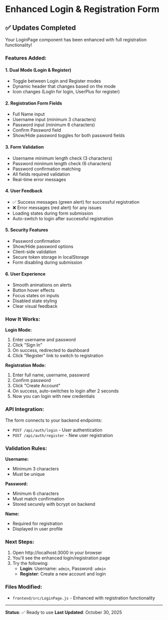 # Enhanced Login & Registration Form

## ✅ Updates Completed

Your LoginPage component has been enhanced with full registration functionality!

### Features Added:

#### 1. **Dual Mode (Login & Register)**

- Toggle between Login and Register modes
- Dynamic header that changes based on the mode
- Icon changes (LogIn for login, UserPlus for register)

#### 2. **Registration Form Fields**

- Full Name input
- Username input (minimum 3 characters)
- Password input (minimum 6 characters)
- Confirm Password field
- Show/Hide password toggles for both password fields

#### 3. **Form Validation**

- Username minimum length check (3 characters)
- Password minimum length check (6 characters)
- Password confirmation matching
- All fields required validation
- Real-time error messages

#### 4. **User Feedback**

- ✅ Success messages (green alert) for successful registration
- ❌ Error messages (red alert) for any issues
- Loading states during form submission
- Auto-switch to login after successful registration

#### 5. **Security Features**

- Password confirmation
- Show/Hide password options
- Client-side validation
- Secure token storage in localStorage
- Form disabling during submission

#### 6. **User Experience**

- Smooth animations on alerts
- Button hover effects
- Focus states on inputs
- Disabled state styling
- Clear visual feedback

### How It Works:

**Login Mode:**

1. Enter username and password
2. Click "Sign In"
3. On success, redirected to dashboard
4. Click "Register" link to switch to registration

**Registration Mode:**

1. Enter full name, username, password
2. Confirm password
3. Click "Create Account"
4. On success, auto-switches to login after 2 seconds
5. Now you can login with new credentials

### API Integration:

The form connects to your backend endpoints:

- `POST /api/auth/login` - User authentication
- `POST /api/auth/register` - New user registration

### Validation Rules:

**Username:**

- Minimum 3 characters
- Must be unique

**Password:**

- Minimum 6 characters
- Must match confirmation
- Stored securely with bcrypt on backend

**Name:**

- Required for registration
- Displayed in user profile

### Next Steps:

1. Open http://localhost:3000 in your browser
2. You'll see the enhanced login/registration page
3. Try the following:
   - **Login**: Username: `admin`, Password: `admin`
   - **Register**: Create a new account and login

### Files Modified:

- `frontend/src/LoginPage.js` - Enhanced with registration functionality

---

**Status**: ✅ Ready to use
**Last Updated**: October 30, 2025
